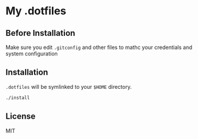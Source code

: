 # My .dotfiles

## Before Installation

Make sure you edit `.gitconfig` and other files to mathc your credentials and system configuration

## Installation

`.dotfiles` will be symlinked to your `$HOME` directory.

```bash
./install
```

## License

MIT
